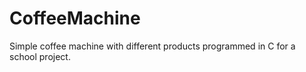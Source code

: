 # CoffeeMachine

Simple coffee machine with different products programmed in C for a school project.